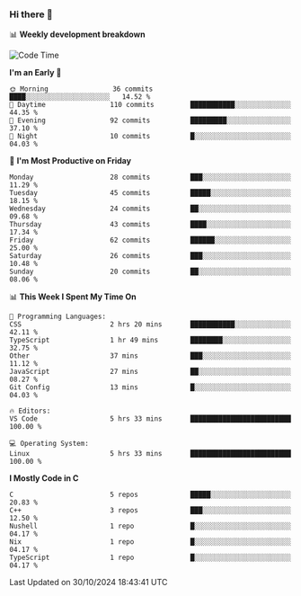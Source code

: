 ### Hi there 👋

📊 **Weekly development breakdown**
<!--START_SECTION:waka-->
![Code Time](http://img.shields.io/badge/Code%20Time-245%20hrs%2021%20mins-blue)

**I'm an Early 🐤** 

```text
🌞 Morning                36 commits          ████░░░░░░░░░░░░░░░░░░░░░   14.52 % 
🌆 Daytime                110 commits         ███████████░░░░░░░░░░░░░░   44.35 % 
🌃 Evening                92 commits          █████████░░░░░░░░░░░░░░░░   37.10 % 
🌙 Night                  10 commits          █░░░░░░░░░░░░░░░░░░░░░░░░   04.03 % 
```
📅 **I'm Most Productive on Friday** 

```text
Monday                   28 commits          ███░░░░░░░░░░░░░░░░░░░░░░   11.29 % 
Tuesday                  45 commits          █████░░░░░░░░░░░░░░░░░░░░   18.15 % 
Wednesday                24 commits          ██░░░░░░░░░░░░░░░░░░░░░░░   09.68 % 
Thursday                 43 commits          ████░░░░░░░░░░░░░░░░░░░░░   17.34 % 
Friday                   62 commits          ██████░░░░░░░░░░░░░░░░░░░   25.00 % 
Saturday                 26 commits          ███░░░░░░░░░░░░░░░░░░░░░░   10.48 % 
Sunday                   20 commits          ██░░░░░░░░░░░░░░░░░░░░░░░   08.06 % 
```


📊 **This Week I Spent My Time On** 

```text
💬 Programming Languages: 
CSS                      2 hrs 20 mins       ███████████░░░░░░░░░░░░░░   42.11 % 
TypeScript               1 hr 49 mins        ████████░░░░░░░░░░░░░░░░░   32.75 % 
Other                    37 mins             ███░░░░░░░░░░░░░░░░░░░░░░   11.12 % 
JavaScript               27 mins             ██░░░░░░░░░░░░░░░░░░░░░░░   08.27 % 
Git Config               13 mins             █░░░░░░░░░░░░░░░░░░░░░░░░   04.03 % 

🔥 Editors: 
VS Code                  5 hrs 33 mins       █████████████████████████   100.00 % 

💻 Operating System: 
Linux                    5 hrs 33 mins       █████████████████████████   100.00 % 
```

**I Mostly Code in C** 

```text
C                        5 repos             █████░░░░░░░░░░░░░░░░░░░░   20.83 % 
C++                      3 repos             ███░░░░░░░░░░░░░░░░░░░░░░   12.50 % 
Nushell                  1 repo              █░░░░░░░░░░░░░░░░░░░░░░░░   04.17 % 
Nix                      1 repo              █░░░░░░░░░░░░░░░░░░░░░░░░   04.17 % 
TypeScript               1 repo              █░░░░░░░░░░░░░░░░░░░░░░░░   04.17 % 
```




 Last Updated on 30/10/2024 18:43:41 UTC
<!--END_SECTION:waka-->
<!--
**R-enanVieira/R-enanVieira** is a ✨ _special_ ✨ repository because its `README.md` (this file) appears on your GitHub profile.

Here are some ideas to get you started:

- 🔭 I’m currently working on ...
- 🌱 I’m currently learning ...
- 👯 I’m looking to collaborate on ...
- 🤔 I’m looking for help with ...
- 💬 Ask me about ...
- 📫 How to reach me: ...
- 😄 Pronouns: ...
- ⚡ Fun fact: ...
-->
